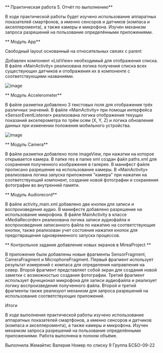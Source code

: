 **  Практическая работа 5. Отчёт по выполнению**

В ходе практической работы будет изучено использование аппаратных показателей смартфонов, а именно сенсоров и датчиков (компаса и акселлеромента), а также камеры и микрофона. Изучен механизм запроса разрешений на пользование определёнными приложениями.

**  Модуль App**

Свободный layout основанный на относительных связях с parent

Добавлен компонент «ListView» необходимый для отображения списка. В файле «MainActivity» реализована логика получения списка всех существующих датчиков и отображения их в компоненте с соответствующими названиями.

![image](https://github.com/user-attachments/assets/5400f2f2-b8de-4bda-b7b3-eb1e733d9df2)

**  Модуль Accelerometer**

В файле разметки добавлено 3 текстовых поля для отображения трёх различных значений. В файле «MainActivity» при помощи интерфейса «SensorEventListener» реализована логика отображения текущих показаний акселерометра по трём осям (X, Y, Z) и логика обновления данных при изменении положения мобильного устройства.

![image](https://github.com/user-attachments/assets/63326f1d-1dd8-4ad5-96c9-9233d3068cc5)

**  Модуль Camera**

В файле разметки добавлено поле imageView, при нажатии на которое открывается камера. В папке res в папке xml создан файл paths.xml для сохранения полученного изображения в галерее. В манифест файле прописано разрешение на использование камеры. В «MainActivity» реализована логика запуска приложения "камера" при нажатии на соответствующий компонент, создание новой фотографии и сохранения фотографии во внутренней памяти.



**  Модуль Audiorecord**

В файле activity_main.xml добавлено две кнопки для записи и воспроизведения аудио. В манифестe добавлено разрешение на использование микрофона. В файле MainActivity в классе «MediaRecorder» реализована логика записи аудиофайла и воспроизведения записанного файла по нажатию на соответствующие кнопки, также реализован учет состояния нажатия кнопок для предотвращения одновременного запуска процессов.


**  Контрольное задание добавление новых экранов в MireaProject **

В приложение были добавлены новые фрагменты SensorFragment, CameraFragment и MicrophoneFragment. Первый фрагмент использует результат измерений с компаса для определения направления на север. Второй фрагмент представляет собой экран для создания новой заметки с возможностью создания фотографии. Третий фрагмент использует функционал микрофона для записи аудиофайла и реализует логику воспроизведения полученного файла. Второй и третий фрагменты также реализуют механизм для запроса разрешений на использование соответствующих приложений.

Итоги

В ходе выполнения практической работы изучено использование аппаратных показателей смартфонов, а именно сенсоров и датчиков (компаса и акселлеромента), а также камеры и микрофона. Изучен механизм запроса разрешений на пользование определёнными приложениями. Работа выполнена в полном объёме.

Выполнила Жемайтис Валерия
Номер по списку 9
Группа БСБО-09-22

